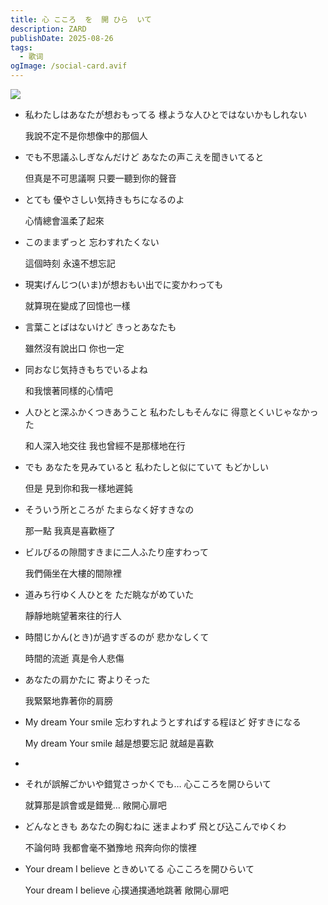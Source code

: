 ```yaml
---
title: 心 こころ  を  開 ひら  いて
description: ZARD
publishDate: 2025-08-26
tags:
  - 歌词
ogImage: /social-card.avif
---
```

![](https://img.remit.ee/api/file/BQACAgUAAyEGAASHRsPbAALXamittGWyGcA5eXBhRk7Uca8IvviHAALgGwACj8BpVWr-J43gP7L0NgQ.jpg)

* 私わたしはあなたが想おもってる 様ような人ひとではないかもしれない

  我說不定不是你想像中的那個人
* でも不思議ふしぎなんだけど あなたの声こえを聞きいてると

  但真是不可思議啊 只要一聽到你的聲音
* とても 優やさしい気持きもちになるのよ

  心情總會溫柔了起來
* このままずっと 忘わすれたくない

  這個時刻 永遠不想忘記
* 現実げんじつ(いま)が想おもい出でに変かわっても

  就算現在變成了回憶也一樣
* 言葉ことばはないけど きっとあなたも

  雖然沒有說出口 你也一定
* 同おなじ気持きもちでいるよね

  和我懷著同樣的心情吧
* 人ひとと深ふかくつきあうこと 私わたしもそんなに 得意とくいじゃなかった

  和人深入地交往 我也曾經不是那樣地在行
* でも あなたを見みていると 私わたしと似にていて もどかしい

  但是 見到你和我一樣地遲鈍
* そういう所ところが たまらなく好すきなの

  那一點 我真是喜歡極了
* ビルびるの隙間すきまに二人ふたり座すわって

  我們倆坐在大樓的間隙裡
* 道みち行ゆく人ひとを ただ眺ながめていた

  靜靜地眺望著來往的行人
* 時間じかん(とき)が過すぎるのが 悲かなしくて

  時間的流逝 真是令人悲傷
* あなたの肩かたに 寄よりそった

  我緊緊地靠著你的肩膀
* My dream Your smile 忘わすれようとすればする程ほど 好すきになる

  My dream Your smile 越是想要忘記 就越是喜歡
*
* それが誤解ごかいや錯覚さっかくでも… 心こころを開ひらいて

  就算那是誤會或是錯覺… 敞開心扉吧
* どんなときも あなたの胸むねに 迷まよわず 飛とび込こんでゆくわ

  不論何時 我都會毫不猶豫地 飛奔向你的懷裡
* Your dream I believe ときめいてる 心こころを開ひらいて

  Your dream I believe 心撲通撲通地跳著 敞開心扉吧
